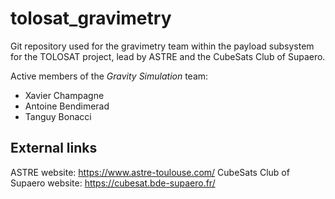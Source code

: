 # tolosat_gravimetry

Git repository used for the gravimetry team within the payload subsystem for the TOLOSAT project, lead by ASTRE and the CubeSats Club of Supaero.

Active members of the _Gravity Simulation_ team:
  - Xavier Champagne
  - Antoine Bendimerad
  - Tanguy Bonacci

## External links

ASTRE website: https://www.astre-toulouse.com/
CubeSats Club of Supaero website: https://cubesat.bde-supaero.fr/
